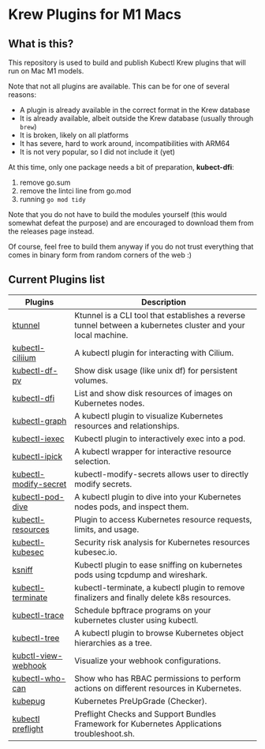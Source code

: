 # Krew Plugins for M1 Macs

## What is this?

This repository is used to build and publish Kubectl Krew plugins that will run on Mac M1 models.

Note that not all plugins are available. This can be for one of several reasons:
- A plugin is already available in the correct format in the Krew database
- It is already available, albeit outside the Krew database (usually through `brew`)
- It is broken, likely on all platforms
- It has severe, hard to work around, incompatibilities with ARM64
- It is not very popular, so I did not include it (yet)

At this time, only one package needs a bit of preparation, **kubect-dfi**:
1. remove go.sum
2. remove the lintci line from go.mod
3. running `go mod tidy`

Note that you do not have to build the modules yourself (this would somewhat defeat the purpose) and are encouraged to download them from the releases page instead.

Of course, feel free to build them anyway if you do not trust everything that comes in binary form from random corners of the web :)

## Current Plugins list

|Plugins|Description|
|-|-|
|[ktunnel](https://github.com/omrikiei/ktunnel)|Ktunnel is a CLI tool that establishes a reverse tunnel between a kubernetes cluster and your local machine.|
|[kubectl-ciliium](https://github.com/bmcustodio/kubectl-cilium)|A kubectl plugin for interacting with Cilium.|
|[kubectl-df-pv](https://github.com/yashbhutwala/kubectl-df-pv)|Show disk usage (like unix df) for persistent volumes.|
|[kubectl-dfi](https://github.com/makocchi-git/kubectl-dfi)|List and show disk resources of images on Kubernetes nodes.|
|[kubectl-graph](https://github.com/steveteuber/kubectl-graph)|A kubectl plugin to visualize Kubernetes resources and relationships.|
|[kubectl-iexec](https://github.com/gabeduke/kubectl-iexec)|Kubectl plugin to interactively exec into a pod.|
|[kubectl-ipick](https://github.com/similarweb/kubectl-ipick)|A kubectl wrapper for interactive resource selection.|
|[kubectl-modify-secret](https://github.com/rajatjindal/kubectl-modify-secret)|kubectl-modify-secrets allows user to directly modify secrets.|
|[kubectl-pod-dive](https://github.com/caiobegotti/Pod-Dive)|A kubectl plugin to dive into your Kubernetes nodes pods, and inspect them.|
|[kubectl-resources](https://github.com/howardjohn/kubectl-resources)|Plugin to access Kubernetes resource requests, limits, and usage.|
|[kubectl-kubesec](https://github.com/controlplaneio/kubectl-kubesec)|Security risk analysis for Kubernetes resources kubesec.io.|
|[ksniff](https://github.com/eldadru/ksniff)|Kubectl plugin to ease sniffing on kubernetes pods using tcpdump and wireshark.|
|[kubectl-terminate](https://github.com/xcoulon/kubectl-terminate)|kubectl-terminate, a kubectl plugin to remove finalizers and finally delete k8s resources.|
|[kubectl-trace](https://github.com/iovisor/kubectl-trace)|Schedule bpftrace programs on your kubernetes cluster using kubectl.|
|[kubectl-tree](https://github.com/ahmetb/kubectl-tree)|A kubectl plugin to browse Kubernetes object hierarchies as a tree.|
|[kubctl-view-webhook](https://github.com/Trendyol/kubectl-view-webhook)|Visualize your webhook configurations.|
|[kubectl-who-can](https://github.com/aquasecurity/kubectl-who-can)|Show who has RBAC permissions to perform actions on different resources in Kubernetes.|
|[kubepug](https://github.com/rikatz/kubepug)|Kubernetes PreUpGrade (Checker).|
|[kubectl preflight](https://github.com/replicatedhq/troubleshoot)|Preflight Checks and Support Bundles Framework for Kubernetes Applications troubleshoot.sh.|
